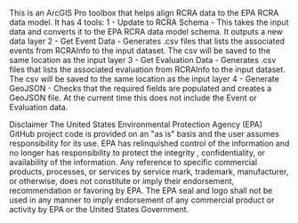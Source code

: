 This is an ArcGIS Pro toolbox that helps align RCRA data to the EPA RCRA data model.
It has 4 tools:
 1 - Update to RCRA Schema - This takes the input data and converts it to the EPA RCRA data model schema. It outputs a new data layer
 2 - Get Event Data - Generates .csv files that lists the associated events from RCRAInfo to the input dataset. The csv will be saved to the same location as the input layer
 3 - Get Evaluation Data - Generates .csv files that lists the associated evaluation from RCRAInfo to the input dataset. The csv will be saved to the same location as the input layer
 4 - Generate GeoJSON - Checks that the required fields are populated and creates a GeoJSON file. At the current time this does not include the Event or Evaluation data.

Disclaimer
The United States Environmental Protection Agency (EPA) GitHub project code is provided on an "as is" basis and the user assumes responsibility for its use.  EPA has relinquished control of the information and no longer has responsibility to protect the integrity , confidentiality, or availability of the information.  Any reference to specific commercial products, processes, or services by service mark, trademark, manufacturer, or otherwise, does not constitute or imply their endorsement, recommendation or favoring by EPA.  The EPA seal and logo shall not be used in any manner to imply endorsement of any commercial product or activity by EPA or the United States Government.
